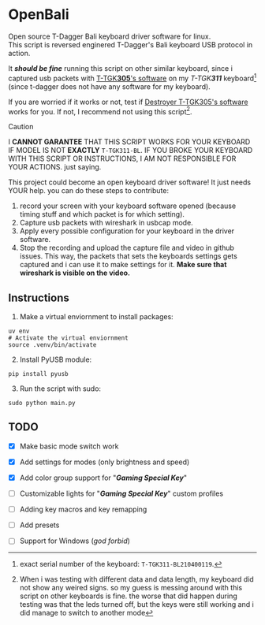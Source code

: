 # OpenBali
Open source T-Dagger Bali keyboard driver software for linux. \
This script is reversed enginered T-Dagger's Bali keyboard USB protocol in action.

It ***should be fine*** running this script on other similar keyboard, since i captured usb packets with [T-TGK**305**'s software](https://www.t-dagger.com/pages/download) on my _T-TGK**311**_ keyboard[^1] (since t-dagger does not have any software for my keyboard).

If you are worried if it works or not, test if [Destroyer T-TGK305's software](https://www.t-dagger.com/pages/download) works for you. If not, I recommend not using this script[^2].

> [!CAUTION]
> I **CANNOT GARANTEE** THAT THIS SCRIPT WORKS FOR YOUR KEYBOARD IF MODEL IS NOT **EXACTLY** `T-TGK311-BL`. IF YOU BROKE YOUR KEYBOARD WITH THIS SCRIPT OR INSTRUCTIONS, I AM NOT RESPONSIBLE FOR YOUR ACTIONS. just saying.

This project could become an open keyboard driver software! It just needs YOUR help. you can do these steps to contribute:
1. record your screen with your keyboard software opened (because timing stuff and which packet is for which setting).
2. Capture usb packets with wireshark in usbcap mode.
3. Apply every possible configuration for your keyboard in the driver software.
4. Stop the recording and upload the capture file and video in github issues.
This way, the packets that sets the keyboards settings gets captured and i can use it to make settings for it. **Make sure that wireshark is visible on the video.**

## Instructions
1. Make a virtual enviornment to install packages:
```
uv env
# Activate the virtual enviornment
source .venv/bin/activate
```

2. Install PyUSB module:
```
pip install pyusb
```

3. Run the script with sudo:
```
sudo python main.py
```

## TODO
- [X] Make basic mode switch work
- [X] Add settings for modes (only brightness and speed)
- [X] Add color group support for "***Gaming Special Key***"
- [ ] Customizable lights for "***Gaming Special Key***" custom profiles
- [ ] Adding key macros and key remapping
- [ ] Add presets
- [ ] Support for Windows (_god forbid_)


[^1]: exact serial number of the keyboard: `T-TGK311-BL210400119`.
[^2]: When i was testing with different data and data length, my keyboard did not show any weired signs. so my guess is messing around with this script on other keyboards is fine. the worse that did happen during testing was that the leds turned off, but the keys were still working and i did manage to switch to another mode 
